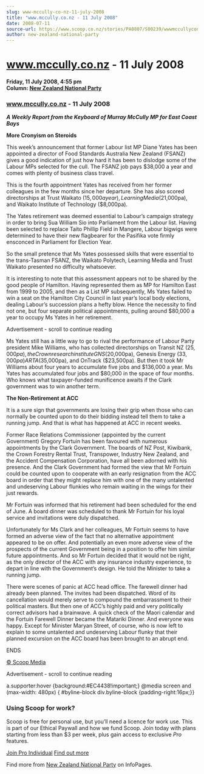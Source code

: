 ```yaml
---
slug: www-mccully-co-nz-11-july-2008
title: "www.mccully.co.nz - 11 July 2008"
date: 2008-07-11
source-url: https://www.scoop.co.nz/stories/PA0807/S00239/wwwmccullyconz-11-july-2008.htm
author: new-zealand-national-party
---
```

www.mccully.co.nz - 11 July 2008
================================

**Friday, 11 July 2008, 4:55 pm**  
**Column: [New Zealand National Party](https://info.scoop.co.nz/New_Zealand_National_Party)**

### www.mccully.co.nz - 11 July 2008

**_A Weekly Report from the Keyboard of Murray McCully MP for East Coast Bays_**

**More Cronyism on Steroids**

This week’s announcement that former Labour list MP Diane Yates has been appointed a director of Food Standards Australia New Zealand (FSANZ) gives a good indication of just how hard it has been to dislodge some of the Labour MPs selected for the cull. The FSANZ job pays $38,000 a year and comes with plenty of business class travel.

This is the fourth appointment Yates has received from her former colleagues in the few months since her departure. She has also scored directorships at Trust Waikato ($15,000 a year), Learning Media ($21,000pa), and Waikato Institute of Technology ($8,000pa).

The Yates retirement was deemed essential to Labour’s campaign strategy in order to bring Sua William Sio into Parliament from the Labour list. Having been selected to replace Taito Phillip Field in Mangere, Labour bigwigs were determined to have their new flagbearer for the Pasifika vote firmly ensconced in Parliament for Election Year.

So the small pretence that Ms Yates possessed skills that were essential to the trans-Tasman FSANZ, the Waikato Polytech, Learning Media and Trust Waikato presented no difficulty whatsoever.

It is interesting to note that this assessment appears not to be shared by the good people of Hamilton. Having represented them as MP for Hamilton East from 1999 to 2005, and then as a List MP subsequently, Ms Yates failed to win a seat on the Hamilton City Council in last year’s local body elections, dealing Labour’s succession plans a hefty blow. Hence the necessity to find not one, but four separate political appointments, pulling around $80,000 a year to occupy Ms Yates in her retirement.

Advertisement - scroll to continue reading





Ms Yates still has a little way to go to rival the performance of Labour Party president Mike Williams, who has collected directorships on Transit NZ ($25,000pa), the Crown research institute GNS ($20,000pa), Genesis Energy ($33,000pa) ARTA ($35,000pa), and OnTrack ($23,500pa). But then it took Mr Williams about four years to accumulate five jobs and $136,000 a year. Ms Yates has accumulated four jobs and $80,000 in the space of four months. Who knows what taxpayer-funded munificence awaits if the Clark government was to win another term.

**The Non-Retirement at ACC**

It is a sure sign that governments are losing their grip when those who can normally be counted upon to do their bidding instead tell them to take a running jump. And that is what has happened at ACC in recent weeks.

Former Race Relations Commissioner (appointed by the current Government) Gregory Fortuin has been favoured with numerous appointments by the Clark Government. The boards of NZ Post, Kiwibank, the Crown Forestry Rental Trust, Transpower, Industry New Zealand, and the Accident Compensation Corporation, have all been adorned with his presence. And the Clark Government had formed the view that Mr Fortuin could be counted upon to cooperate with an early resignation from the ACC board in order that they might replace him with one of the many untalented and undeserving Labour flunkies who remain waiting in the wings for their just rewards.

Mr Fortuin was informed that his retirement had been scheduled for the end of June. A board dinner was scheduled to thank Mr Fortuin for his loyal service and invitations were duly dispatched.

Unfortunately for Ms Clark and her colleagues, Mr Fortuin seems to have formed an adverse view of the fact that no alternative appointment appeared to be on offer. And potentially an even more adverse view of the prospects of the current Government being in a position to offer him similar future appointments. And so Mr Fortuin decided that it would not be right, as the only director of the ACC with any insurance industry experience, to depart in line with the Government’s design. He told the Minister to take a running jump.

There were scenes of panic at ACC head office. The farewell dinner had already been planned. The invites had been dispatched. Word of its cancellation would merely serve to compound the embarrassment to their political masters. But then one of ACC’s highly paid and very politically correct advisors had a brainwave. A quick check of the Maori calendar and the Fortuin Farewell Dinner became the Matariki Dinner. And everyone was happy. Except for Minister Maryan Street, of course, who is now left to explain to some untalented and undeserving Labour flunky that their planned excursion on the ACC board has been brought to an abrupt end.

ENDS  

[© Scoop Media](http://www.scoop.co.nz/about/terms.html)  

Advertisement - scroll to continue reading



a.supporter:hover {background:#EC4438!important;} @media screen and (max-width: 480px) { #byline-block div.byline-block {padding-right:16px;}}

### Using Scoop for work?

Scoop is free for personal use, but you’ll need a licence for work use. This is part of our Ethical Paywall and how we fund Scoop. Join today with plans starting from less than $3 per week, plus gain access to exclusive _Pro_ features.  
  
[Join Pro Individual](https://pro.scoop.co.nz/Individual/?from=ProIn24) [Find out more](https://pro.scoop.co.nz/using-scoop-for-work/?from=ProIn24)

Find more from [New Zealand National Party](https://info.scoop.co.nz/New_Zealand_National_Party) on InfoPages.